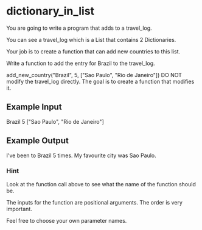 # dictionary_in_list

You are going to write a program that adds to a travel_log. 

You can see a travel_log which is a List that contains 2 Dictionaries. 

Your job is to create a function that can add new countries to this list.

Write a function to add the entry for Brazil to the travel_log.

add_new_country("Brazil", 5, ["Sao Paulo", "Rio de Janeiro"])
DO NOT modify the travel_log directly. The goal is to create a function that modifies it.

## Example Input
Brazil
5
["Sao Paulo", "Rio de Janeiro"]
## Example Output
I've been to Brazil 5 times.
My favourite city was Sao Paulo.
### Hint
Look at the function call above to see what the name of the function should be.

The inputs for the function are positional arguments. The order is very important.

Feel free to choose your own parameter names.
